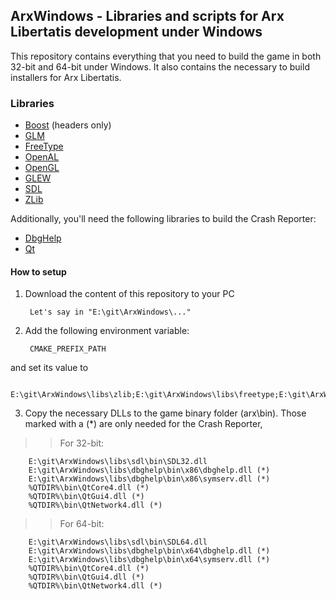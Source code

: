 ## ArxWindows - Libraries and scripts for Arx Libertatis development under Windows

This repository contains everything that you need to build the game in both 32-bit and 64-bit under Windows.
It also contains the necessary to build installers for Arx Libertatis.


### Libraries

* [Boost](http://www.boost.org/) (headers only)
* [GLM](http://glm.g-truc.net/)
* [FreeType](http://www.freetype.org/)
* [OpenAL](http://connect.creativelabs.com/openal/)
* [OpenGL](http://www.opengl.org/registry/)
* [GLEW](http://glew.sourceforge.net/)
* [SDL](http://www.libsdl.org/)
* [ZLib](http://zlib.net/)

Additionally, you'll need the following libraries to build the Crash Reporter:

* [DbgHelp](http://msdn.microsoft.com/en-us/windows/hardware/gg463009)
* [Qt](http://qt.nokia.com/)


#### How to setup

1. Download the content of this repository to your PC

        Let's say in "E:\git\ArxWindows\..."

2. Add the following environment variable:

        CMAKE_PREFIX_PATH
and set its value to

        E:\git\ArxWindows\libs\zlib;E:\git\ArxWindows\libs\freetype;E:\git\ArxWindows\libs\openal;E:\git\ArxWindows\libs\boost;E:\git\ArxWindows\libs\glm;E:\git\ArxWindows\libs\opengl;E:\git\ArxWindows\libs\sdl;E:\git\ArxWindows\libs\dbghelp

3. Copy the necessary DLLs to the game binary folder (arx\bin). Those marked with a (*) are only needed for the Crash Reporter, 

>>For 32-bit:
>>
        E:\git\ArxWindows\libs\sdl\bin\SDL32.dll
        E:\git\ArxWindows\libs\dbghelp\bin\x86\dbghelp.dll (*)
        E:\git\ArxWindows\libs\dbghelp\bin\x86\symserv.dll (*)
        %QTDIR%\bin\QtCore4.dll (*)
        %QTDIR%\bin\QtGui4.dll (*)
        %QTDIR%\bin\QtNetwork4.dll (*)
        
>>For 64-bit:
>>
        E:\git\ArxWindows\libs\sdl\bin\SDL64.dll
        E:\git\ArxWindows\libs\dbghelp\bin\x64\dbghelp.dll (*)
        E:\git\ArxWindows\libs\dbghelp\bin\x64\symserv.dll (*)
        %QTDIR%\bin\QtCore4.dll (*)
        %QTDIR%\bin\QtGui4.dll (*)
        %QTDIR%\bin\QtNetwork4.dll (*)
